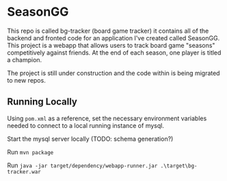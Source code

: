# SeasonGG

This repo is called bg-tracker (board game tracker) it contains all of the backend and fronted code for an application I've created called SeasonGG.
This project is a webapp that allows users to track board game "seasons" competitively against friends. At the end of each season, one player is titled a champion.

The project is still under construction and the code within is being migrated to new repos.

## Running Locally

Using `pom.xml` as a reference, set the necessary environment variables needed to connect to a local running instance
of mysql.

Start the mysql server locally (TODO: schema generation?)

Run `mvn package`

Run `java -jar target/dependency/webapp-runner.jar .\target\bg-tracker.war`